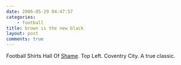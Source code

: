 ```yaml
---
date: 2006-05-29 04:47:57
categories:
    - football
title: brown is the new black
layout: post
comments: true
---
```

Football Shirts Hall Of
[Shame](http://www.footballshirthallofshame.com/). Top Left. Coventry
City. A true classic.
